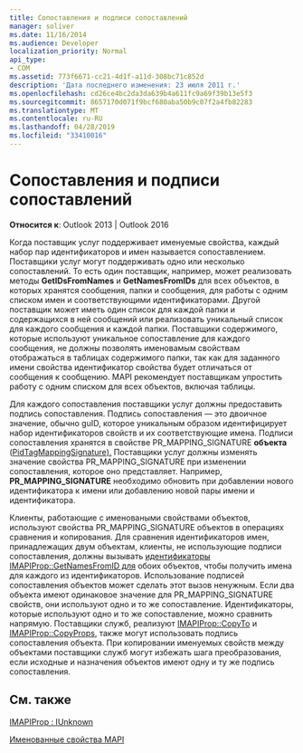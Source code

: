 ```yaml
---
title: Сопоставления и подписи сопоставлений
manager: soliver
ms.date: 11/16/2014
ms.audience: Developer
localization_priority: Normal
api_type:
- COM
ms.assetid: 773f6671-cc21-4d1f-a11d-308bc71c852d
description: 'Дата последнего изменения: 23 июля 2011 г.'
ms.openlocfilehash: cd26ce4bc2da3da639b4a611fc9a69f39b13e5f3
ms.sourcegitcommit: 8657170d071f9bcf680aba50b9c07f2a4fb82283
ms.translationtype: MT
ms.contentlocale: ru-RU
ms.lasthandoff: 04/28/2019
ms.locfileid: "33410016"
---
```

# <a name="mappings-and-mapping-signatures"></a>Сопоставления и подписи сопоставлений

  
  
**Относится к**: Outlook 2013 | Outlook 2016 
  
Когда поставщик услуг поддерживает именуемые свойства, каждый набор пар идентификаторов и имен называется сопоставлением. Поставщики услуг могут поддерживать одно или несколько сопоставлений. То есть один поставщик, например, может реализовать методы **GetIDsFromNames** и **GetNamesFromIDs** для всех объектов, в которых хранятся сообщения, папки и сообщения, для работы с одним списком имен и соответствующими идентификаторами. Другой поставщик может иметь один список для каждой папки и содержащихся в ней сообщений или реализовать уникальный список для каждого сообщения и каждой папки. Поставщики содержимого, которые используют уникальное сопоставление для каждого сообщения, не должны позволять именовамым свойствам отображаться в таблицах содержимого папки, так как для заданного имени свойства идентификатор свойства будет отличаться от сообщения к сообщению. MAPI рекомендует поставщикам упростить работу с одним списком для всех объектов, включая таблицы. 
  
Для каждого сопоставления поставщики услуг должны предоставить подпись сопоставления. Подпись сопоставления — это двоичное значение, обычно guID, которое уникальным образом идентифицирует набор идентификаторов свойств и их соответствующие имена. Подписи сопоставления хранятся в свойстве PR_MAPPING_SIGNATURE **объекта** ([PidTagMappingSignature).](pidtagmappingsignature-canonical-property.md) Поставщики услуг должны изменять  значение свойства PR_MAPPING_SIGNATURE при изменении сопоставления, которое оно представляет. Например, **PR_MAPPING_SIGNATURE** необходимо обновить при добавлении нового идентификатора к имени или добавлению новой пары имени и идентификатора. 
  
Клиенты, работающие с именоваными  свойствами объектов, используют свойства PR_MAPPING_SIGNATURE объектов в операциях сравнения и копирования. Для сравнения идентификаторов имен, принадлежащих двум объектам, клиенты, не использующие подписи сопоставления, должны вызывать [идентификаторы IMAPIProp::GetNamesFromID для](imapiprop-getnamesfromids.md) обоих объектов, чтобы получить имена для каждого из идентификаторов. Использование подписей сопоставления объектов может сделать этот вызов ненужным. Если два объекта имеют одинаковое значение для PR_MAPPING_SIGNATURE свойств, они используют одно и то же сопоставление.  Идентификаторы, которые используют одно и то же сопоставление, можно сравнить напрямую. Поставщики служб, реализуют [IMAPIProp::CopyTo](imapiprop-copyto.md) и [IMAPIProp::CopyProps,](imapiprop-copyprops.md) также могут использовать подпись сопоставления объекта. При копировании именуемых свойств между объектами поставщики служб могут избежать шага преобразования, если исходные и назначения объектов имеют одну и ту же подпись сопоставления. 
  
## <a name="see-also"></a>См. также



[IMAPIProp : IUnknown](imapipropiunknown.md)


[Именованные свойства MAPI](mapi-named-properties.md)

